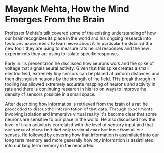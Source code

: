 # Mayank Mehta, How the Mind Emerges From the Brain

Professor Mehta's talk covered some of the existing understanding of how our brain recognizes its place in the world and his ongoing research into tools and experiments to learn more about it. In particular he detailed the new tools they are using to measure rats neural responses and the new experiments they are using to isolate specific responses.

Early in his presentation he discussed how neurons work and the spike of voltage that signals neural activity. Given that this spike creates a small electric field, extremely tiny sensors can be placed at uniform distances and then distinguish neurons by the strength of the field. This break through in tooling has allowed extremely accurate mapping of neurons and activity in rats and there is continuing research in his lab on ways to improve the density of sensors possible in a small space.

After describing *how* information is retrieved from the brain of a rat, he proceeded to discus the interpretation of that data. Through experiments involving isolation and immersive virtual reality it's become clear that some neurons are sensitive to our place in the world. He also discussed how the level of brain activity is correlated with the level of sensory input and that our sense of place isn't tied only to visual cues but input from all our senses. He followed by covering how that information is assimilated into our long term memory and more generally how *any* information is assimilated into our long term memory in the neocortex.
